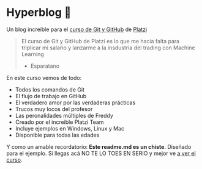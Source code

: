 # Hyperblog 💚
Un blog increíble para el [curso de Git y GitHub](hhttps://platzi.com/clases/git-github/ttp:// "curso de Git y GitHub") de [Platzi](http://https://platzi.com/ "Platzi")
> El curso de Git y GitHub de Platzi es lo que me hacía falta para triplicar mi salario y lanzarme a la insdustria del trading con Machine Learning
> - Esparatano

En este curso vemos de todo:
* Todos los comandos de Git
* El flujo de trabajo en GitHub
* El verdadero amor por las verdaderas prácticas
* Trucos muy locos del profesor
* Las peronalidades múltiples de Freddy
* Creado por el increible Platzi Team
* Incluye ejemplos en Windows, Linux y Mac
* Disponible para todas las edades

Y como un amable recordatorio: **Este readme.md es un chiste**. Diseñado para el ejemplo. Si llegas acá NO TE LO TOES EN SERIO y mejor ve [a ver el curso](http://https://platzi.com/clases/git-github/ "a ver el curso").
